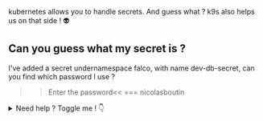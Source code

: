 kubernetes allows you to handle secrets. And guess what ? k9s also helps us on that side ! 👽️

## Can you guess what my secret is ?
I've added a secret undernamespace falco, with name dev-db-secret, can you find which password I use ?

>>Enter the password<<
=== nicolasboutin


<details>
    <summary>Need help ? Toggle me ! 👇️</summary>
    Just use ```secret falco```{{execute T1}} to see secrets associated to namespace falco

    Then you can leverage the "x" key to decode a given secret ! 🔐️ 
</details>
